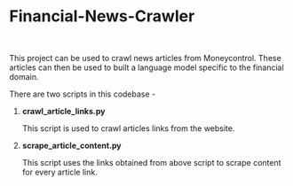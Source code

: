 <h1>Financial-News-Crawler</h1>

<br>
<p> This project can be used to crawl news articles from Moneycontrol. These articles can then be used to built a language model specific to the financial domain.  </p>

<p>There are two scripts in this codebase - </p>

<ol>
  <li><b>crawl_article_links.py</b></li>
  <p> This script is used to crawl articles links from the website. 
  <li><b>scrape_article_content.py</b></li>
    <p> This script uses the links obtained from above script to scrape content for every article link.
</ol>
